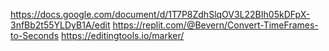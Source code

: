 
https://docs.google.com/document/d/1T7P8ZdhSlqOV3L22BIh05kDFpX-3nfBb2t55YLDyB1A/edit 
https://replit.com/@Bevern/Convert-TimeFrames-to-Seconds
https://editingtools.io/marker/

